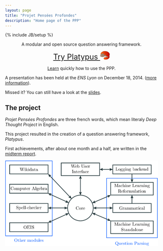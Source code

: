 ```yaml
---
layout: page
title: "Projet Pensées Profondes"
description: "Home page of the PPP"
---
```

{% include JB/setup %}

<div class="hero-unit" style="text-align:center;">
<p>A modular and open source question answering framework.</p>
<p><a class="btn btn-large" style="font-size: 25px;" href="http://ppp.pony.ovh/">Try Platypus <img src="platypus_red.png" alt="Platypus logo" title="Platypus"></a></p>
<p><a href="demo.html">Learn</a> quickly how to use the PPP.</p>
</div>

A presentation has been held at the *ENS Lyon* on December 18, 2014.
([more information](http://www.ens-lyon.eu/actualites/dppi-2014-les-demos-publiques-projets-integres-des-m1-en-informatique-248516.kjsp?RH=ENS-LYON-FR-AGENDA)).

Missed it? You can still have a look at the [slides](documentation/publicPresentation.pdf).

## The project

*Projet Pensées Profondes* are three french words, which mean literaly *Deep
Thought Project* in English.

This project resulted in the creation of a question answering framework, *Platypus*.

First achievements, after about one month and a half, are written in the [midterm report](documentation/midtermReport.pdf).


[![PPP structure](structurePPP2.png "The modular structure of the PPP")](structurePPP2.png)
